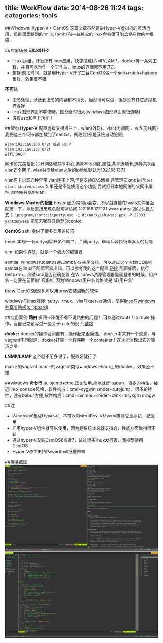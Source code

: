 title: WorkFlow
date: 2014-08-26 11:24
tags:
categories: tools
---

##Windows: Hyper-V + CentOS
这篇文章虽然是讲Hyper-V虚拟机的灵活运用，但是里面提到的tmux,samba和一些其它的linux命令很可能会提升你的幸福感.


##应用场景
**可以做什么**
- linux:运维，开发所有linux应用，快速搭建LNMP/LAMP，docker等一系列工程，并且可以当作一个工作站，linux的界面都不用开启
- 集群:前段时间，就是用Hyper-V开了三台CentOS做一个solr+nutch+hadoop集群，效果很不错

**不可以**
- 图形处理，涉及到图形的内容都不擅长，当然也可以做，但是没有其它虚拟机做得好
- linux图形界面不够流畅，图形延时很大(windows图形界面就很流畅)
- 没有usb和声卡功能！

##架构
**Hyper-V**
配置虚拟交换机三个，wlan(外网)、vlan(内部网)、wifi(无线网)
我把这三个网卡都加载到了centos，网段为(都是系统自动配置)
```
wlan:192.168.100.0/24 或者 HDCP
vlan:192.168.137.0/24
wifi:DHCP
```
网卡的完美搭配
打开网络和共享中心,选择本地网络,属性,共享选项卡,选择共享给vlan这个网卡.
wlan共享给vlan之后的ip地址默认为192.168.137.1

vlan网卡出现几种异常
vlan连不上网,但是支持DNS解析,用管理员cmd执行:`net start sharedaccess`
如果还是不能使用这个功能,尝试打开本地网络的父网卡属性,因特网共享给vlan.


**Windows Master的配置**
hosts:
因为常常ip会变，所以就直接在hosts文件里面配置一下，以后直接用域名就可以访问
192.168.137.131 wess
putty:
通过快捷方式 ` E:\program\shortcut\putty.exe -i d:\Work\ssh\wess.ppk -P 22333 yantze@wess ` 实现无密码自动登录centos

**CentOS**
zsh:
提供了很多实用的技巧

tmux:
实现一个putty可以开多个窗口，关闭putty，继续后台执行等强大的功能

vim:
如果你喜欢，就是一个强大的编辑器

samba:
windows和centos通过smb协议共享文档，可以通过这个实现IDE编程
samba在linux下配置容易出错，可以参考我的这个配置,[链接](https://github.com/yantze/dotfiles/blob/master/misc/samba.smb.conf#L300)
配置好后，执行testparm，测试smb是否正确配置
在Windows资源管理器里面登录的时候，用户名一定要在前面加'\'反斜杠,因为Windows用户名的格式是'域\用户名'

brew:
CentOS居然也可以用brew安装最新的软件

windows与linux互连:
putty、tmux、vim与xserver通信，使得[linux与windows共享剪贴板(clipboard)](http://www.cnblogs.com/vastiny/tag/route/)

##应用案例
**路由**
多网卡环境不得不说路由的问题！
可以通过route / ip route 操作，我自己之前写过一些关于route的例子,[链接](http://www.cnblogs.com/vastiny/tag/route/)

**docker**
docker的操作官网都有，操作起来很简洁。
docker本来有一个观念，与vagrant不同就是，docker打算一个程序用一个container！这才能体现出它的简洁之美

**LNMP/LAMP**
这个就不用多说了，配置好就行了

mac下的vagrant
mac下的vagrant类似windows下linux上的docker，效果还不错


##windows
**命令行**
autojump+cmd,正在使用,简单就好
babun，很多的特性，接近linux console风格，软件构成：cmd+cygwin
cmder+autojump，很多的特性，没有babun方便,软件构成：cmd+conmou+cmder+clink+msysgit+mingw

##注
- Windows8集成Hyper-V，不可以和vitrulBox, VMware等其它虚拟机一起使用
- 启用hyper-V组件就可以使用，因为是系统本来就支持的，性能方面做得很不错
- 通过hyper-V安装CentOS6或者7，试过很多linux发行版，我推荐使用CentOS
- Hyper-V原生支持PowerShell批量部署


##屏幕截图
![](/image/putty_desktop.png)
![](/image/putty_html.png)
